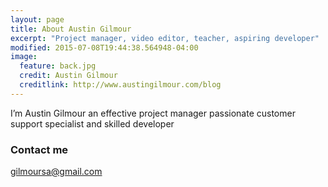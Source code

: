 ```yaml
---
layout: page
title: About Austin Gilmour
excerpt: "Project manager, video editor, teacher, aspiring developer"
modified: 2015-07-08T19:44:38.564948-04:00
image:
  feature: back.jpg
  credit: Austin Gilmour
  creditlink: http://www.austingilmour.com/blog
---
```


I’m Austin Gilmour
an effective project manager
passionate customer support specialist
and skilled developer

### Contact me

[gilmoursa@gmail.com](mailto:gilmoursa@gmail.com)
